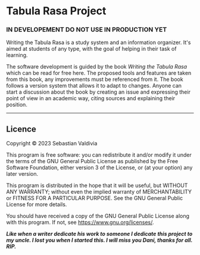 # Tabula Rasa Project

### IN DEVELOPEMENT DO NOT USE IN PRODUCTION YET

Writing the Tabula Rasa is a study system and an information organizer. It's aimed at students of any type, with the goal of helping in their task of learning.

The software development is guided by the book *Writing the Tabula Rasa* which can be read for free here. The proposed tools and features are taken from this book, any improvements must be referenced from it. The book follows a version system that allows it to adapt to changes. Anyone can start a discussion about the book by creating an issue and expressing their point of view in an academic way, citing sources and explaining their position.

---

## Licence

Copyright © 2023 Sebastian Valdivia

This program is free software: you can redistribute it and/or modify
it under the terms of the GNU General Public License as published by
the Free Software Foundation, either version 3 of the License, or
(at your option) any later version.

This program is distributed in the hope that it will be useful,
but WITHOUT ANY WARRANTY; without even the implied warranty of
MERCHANTABILITY or FITNESS FOR A PARTICULAR PURPOSE. See the
GNU General Public License for more details.

You should have received a copy of the GNU General Public License
along with this program. If not, see <https://www.gnu.org/licenses/>.

_**Like when a writer dedicate his work to someone I dedicate this project to my uncle. I lost you when I started this. I will miss you Dani, thanks for all. RIP.**_
